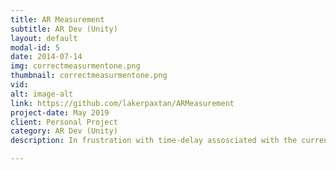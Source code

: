```yaml
---
title: AR Measurement
subtitle: AR Dev (Unity)
layout: default
modal-id: 5
date: 2014-07-14
img: correctmeasurmentone.png
thumbnail: correctmeasurmentone.png
vid: 
alt: image-alt
link: https://github.com/lakerpaxtan/ARMeasurement
project-date: May 2019
client: Personal Project
category: AR Dev (Unity)
description: In frustration with time-delay assosciated with the current measurment app that all iPhone come preloaded with, I wanted to make my own measurment app. It's a fairly simple and convenient app that leans on ARCore heavily and allows you to measure between any two points without any delay. The cost of removing the delay comes with loss of accuracy if measuring too quickly. 

---
```

